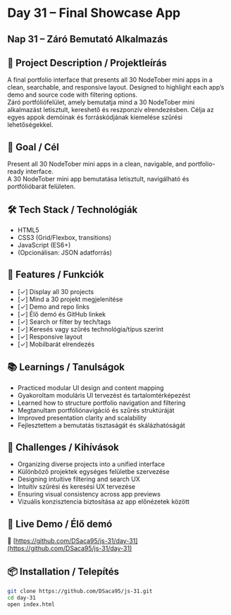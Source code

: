 # Day 31 – Final Showcase App  
## Nap 31 – Záró Bemutató Alkalmazás

## 📄 Project Description / Projektleírás  
A final portfolio interface that presents all 30 NodeTober mini apps in a clean, searchable, and responsive layout. Designed to highlight each app’s demo and source code with filtering options.  
Záró portfóliófelület, amely bemutatja mind a 30 NodeTober mini alkalmazást letisztult, kereshető és reszponzív elrendezésben. Célja az egyes appok demóinak és forráskódjának kiemelése szűrési lehetőségekkel.

## 🧠 Goal / Cél  
Present all 30 NodeTober mini apps in a clean, navigable, and portfolio-ready interface.  
A 30 NodeTober mini app bemutatása letisztult, navigálható és portfólióbarát felületen.

## 🛠️ Tech Stack / Technológiák  
- HTML5  
- CSS3 (Grid/Flexbox, transitions)  
- JavaScript (ES6+)  
- (Opcionálisan: JSON adatforrás)

## 🎯 Features / Funkciók  
- [✓] Display all 30 projects  
- [✓] Mind a 30 projekt megjelenítése  
- [✓] Demo and repo links  
- [✓] Élő demó és GitHub linkek  
- [✓] Search or filter by tech/tags  
- [✓] Keresés vagy szűrés technológia/típus szerint  
- [✓] Responsive layout  
- [✓] Mobilbarát elrendezés

## 📚 Learnings / Tanulságok  
- Practiced modular UI design and content mapping  
- Gyakoroltam moduláris UI tervezést és tartalomtérképezést  
- Learned how to structure portfolio navigation and filtering  
- Megtanultam portfóliónavigáció és szűrés struktúráját  
- Improved presentation clarity and scalability  
- Fejlesztettem a bemutatás tisztaságát és skálázhatóságát

## 🧩 Challenges / Kihívások  
- Organizing diverse projects into a unified interface  
- Különböző projektek egységes felületbe szervezése  
- Designing intuitive filtering and search UX  
- Intuitív szűrési és keresési UX tervezése  
- Ensuring visual consistency across app previews  
- Vizuális konzisztencia biztosítása az app előnézetek között

## 🚀 Live Demo / Élő demó  
🔗 [https://github.com/DSaca95/js-31/day-31](https://github.com/DSaca95/js-31/day-31)

## 📦 Installation / Telepítés  
```bash
git clone https://github.com/DSaca95/js-31.git
cd day-31
open index.html